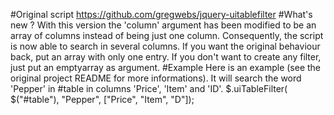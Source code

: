 #Original script
https://github.com/gregwebs/jquery-uitablefilter
#What's new ?
With this version the 'column' argument has been modified to be an array of columns instead of being just one column.
Consequently, the script is now able to search in several columns. If you want the original behaviour back, put an array with only one entry.
If you don't want to create any filter, just put an emptyarray as argument.
#Example
Here is an example (see the original project README for more informations). It will search the word 'Pepper' in #table in columns 'Price', 'Item' and 'ID'.
              $.uiTableFilter( $("#table"), "Pepper",  ["Price", "Item", "D"]);